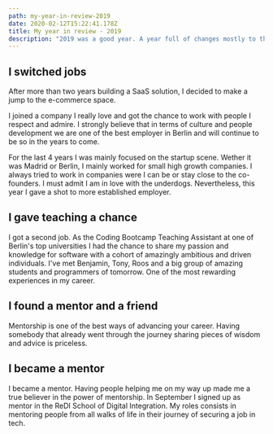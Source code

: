 ```yaml
---
path: my-year-in-review-2019
date: 2020-02-12T15:22:41.178Z
title: My year in review - 2019
description: "2019 was a good year. A year full of changes mostly to the better. "
---
```


## I switched jobs

After more than two years building a SaaS solution, I decided to make a jump to the e-commerce space.

I joined a company I really love and got the chance to work with people I respect and admire. I strongly believe that in terms of culture and people development we are one of the best employer in Berlin and will continue to be so in the years to come.

For the last 4 years I was mainly focused on the startup scene. Wether it was Madrid or Berlin, I mainly worked for small high growth companies. I always tried to work in companies were I can be or stay close to the co-founders. I must admit I am in love with the underdogs. Nevertheless, this year I gave a shot to more established employer.

## I gave teaching a chance

I got a second job. As the Coding Bootcamp Teaching Assistant at one of Berlin's top universities I had the chance to share my passion and knowledge for software with a cohort of amazingly ambitious and driven individuals. I've met Benjamin, Tony, Roos and a big group of amazing students and programmers of tomorrow. One of the most rewarding experiences in my career.

## I found a mentor and a friend

Mentorship is one of the best ways of advancing your career. Having somebody that already went through the journey sharing pieces of wisdom and advice is priceless.

## I became a mentor

I became a mentor. Having people helping me on my way up made me a true believer in the power of mentorship. In September I signed up as mentor in the ReDI School of Digital Integration. My roles consists in mentoring people from all walks of life in their journey of securing a job in tech.
